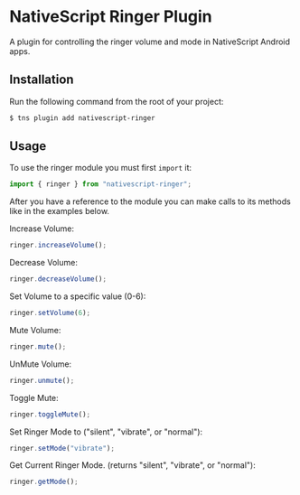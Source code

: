 # NativeScript Ringer Plugin

A plugin for controlling the ringer volume and mode in NativeScript Android apps.

## Installation

Run the following command from the root of your project:

```sh
$ tns plugin add nativescript-ringer
```

## Usage

To use the ringer module you must first `import` it:

```js
import { ringer } from "nativescript-ringer";
```

After you have a reference to the module you can make calls to its methods like in the examples below.

Increase Volume:

```js
ringer.increaseVolume();
```

Decrease Volume:

```js
ringer.decreaseVolume();
```

Set Volume to a specific value (0-6):

```js
ringer.setVolume(6);
```

Mute Volume:

```js
ringer.mute();
```

UnMute Volume:

```js
ringer.unmute();
```

Toggle Mute:

```js
ringer.toggleMute();
```

Set Ringer Mode to ("silent", "vibrate", or "normal"):

```js
ringer.setMode("vibrate");
```

Get Current Ringer Mode. (returns "silent", "vibrate", or "normal"):

```js
ringer.getMode();
```
